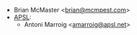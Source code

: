 - Brian McMaster \<<brian@mcmpest.com>\>
- [APSL](https://apsl.tech):
  - Antoni Marroig   \<<amarroig@apsl.net>\>
